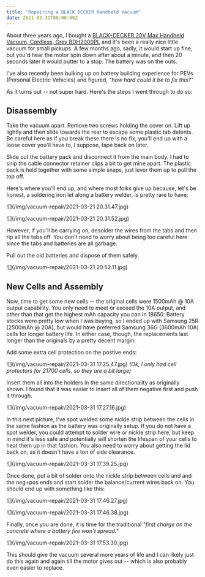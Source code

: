 ```yaml
---
title: "Repairing a BLACK DECKER Handheld Vacuum"
date: 2021-03-31T00:00:00Z
---
```


About three years ago, I bought a [BLACK+DECKER 20V Max Handheld Vacuum, Cordless, Grey BDH2000PL](https://www.amazon.com/gp/product/B00IOEFBKS) and it's been a really nice little vacuum for small pickups. A few months ago, sadly, it would start up fine, but you'd hear the motor spin down after about a minute, and then 20 seconds later it would putter to a stop. The battery was on the outs.

I've also recently been bulking up on battery building experience for PEVs (Personal Electric Vehicles) and figured, _"how hard could it be to fix this?"_

As it turns out -- not super hard. Here's the steps I went through to do so:

## Disassembly

Take the vacuum apart. Remove two screws holding the cover on. Lift up lightly and then slide towards the rear to escape some plastic tab detents. Be careful here as if you break these there is no fix, you'll end up with a loose cover you'll have to, I suppose, tape back on later.

Slide out the battery pack and disconnect it from the main body. I had to snip the cable connector retainer clips a bit to get mine apart. The plastic pack is held together with some simple snaps, just lever them up to pull the top off.

Here's where you'll end up, and where most folks give up because, let's be honest, a soldering iron let along a battery welder, is pretty rare to have:

![](/img/vacuum-repair/2021-03-21 20.31.47.jpg)

![](/img/vacuum-repair/2021-03-21 20.31.52.jpg)

However, if you'll be carrying on, desolder the wires from the tabs and then rip all the tabs off. You don't need to worry about being too careful here since the tabs and batteries are all garbage.

Pull out the old batteries and dispose of them safely.

![](/img/vacuum-repair/2021-03-21 20.52.11.jpg)

## New Cells and Assembly

Now, time to get some new cells -- the original cells were 1500mAh @ 10A output capability. You only need to meet or exceed the 10A output, and other than that get the highest mAh capacity you can in 18650. Battery stocks were pretty low when I was buying, so I ended up with Samsung 25R (2500mAh @ 20A), but would have preferred Samsung 36G (3600mAh 10A) cells for longer battery life. In either case, though, the replacements last longer than the originals by a pretty decent margin.

Add some extra cell protection on the postive ends:

![](/img/vacuum-repair/2021-03-31 17.25.47.jpg)
_(Ok, I only had cell protectors for 21700 cells, so they are a bit large)_

Insert them all into the holders in the same directionality as originally shown. I found that it was easier to insert all of them negative first and push it through.

![](/img/vacuum-repair/2021-03-31 17.27.16.jpg)

In this next picture, I've spot welded some nickle strip between the cells in the same fashion as the battery was originally setup. If you do not have a spot welder, you could attempt to solder wire or nickle strip here, but keep in mind it's less safe and potentially will shorten the lifespan of your cells to heat them up in that fashion. You also need to worry about getting the lid back on, as it doesn't have a ton of side clearance.

![](/img/vacuum-repair/2021-03-31 17.39.25.jpg)

Once done, put a bit of solder onto the nickle strip between cells and and the neg+pos ends and start solder the balance/current wires back on. You should end up with something like this:

![](/img/vacuum-repair/2021-03-31 17.46.27.jpg)

![](/img/vacuum-repair/2021-03-31 17.46.38.jpg)


Finally, once you are done, it is time for the traditional _"first charge on the concrete where a battery fire won't spread."_ 

![](/img/vacuum-repair/2021-03-31 17.53.30.jpg)

This should give the vacuum several more years of life and I can likely just do this again and again till the motor gives out -- which is also probably even easier to replace.
